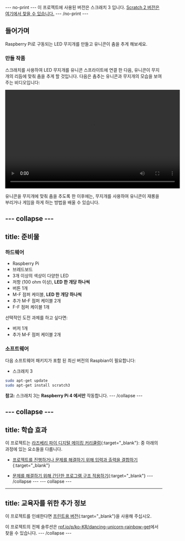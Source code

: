--- no-print --- 
이 프로젝트에 사용된 버전은 스크래치 3 입니다. [Scratch 2 버전은 여기에서 찾을 수 있습니다.](https://projects.raspberrypi.org/ko-KR/projects/dancing-unicorn-rainbow-scratch2) 
--- /no-print ---

## 들어가며

Raspberry Pi로 구동되는 LED 무지개를 만들고 유니콘이 춤을 추게 해보세요.

### 만들 작품

스크래치를 사용하여 LED 무지개를 유니콘 스프라이트에 연결 한 다음, 유니콘이 무지개의 리듬에 맞춰 춤을 추게 할 것입니다. 다음은 춤추는 유니콘과 무지개의 모습을 보여주는 비디오입니다:

<video width="560" height="315" controls> <source src="resources/Screencast.mp4" type="video/mp4"> 브라우저가 비디오 태그를 지원하지 않습니다. FireFox 또는 Chrome을 사용해보십시오. </video> 

유니콘을 무지개에 맞춰 춤을 추도록 한 이후에는, 무지개를 사용하여 유니콘이 재롱을 부리거나 게임을 하게 하는 방법을 배울 수 있습니다.

--- collapse ---
---
title: 준비물
---

### 하드웨어

+ Raspberry Pi
+ 브레드보드
+ 3개 이상의 색상이 다양한 LED
+ 저항 (100 ohm 이상), **LED 한 개당 하나씩**
+ 버튼 1개
+ M-F 점퍼 케이블, **LED 한 개당 하나씩**
+ 추가 M-F 점퍼 케이블 2개
+ F-F 점퍼 케이블 1개

선택적인 도전 과제를 하고 싶다면:

+ 버저 1개
+ 추가 M-F 점퍼 케이블 2개

### 소프트웨어

다음 소프트웨어 패키지가 포함 된 최신 버전의 Raspbian이 필요합니다:

+ 스크래치 3

```bash
sudo apt-get update
sudo apt-get install scratch3
```

**참고:** 스크래치 3는 **Raspberry Pi 4 에서만** 작동합니다. --- /collapse ---

--- collapse ---
---
title: 학습 효과
---

이 프로젝트는 [라즈베리 파이 디지털 메이킹 커리큘럼](http://rpf.io/curriculum){:target="_blank"}: 중 아래의 과정에 있는 요소들을 다룹니다.

+ [프로젝트를 진행하거나 문제를 해결하기 위해 입력과 출력을 결합하기](https://curriculum.raspberrypi.org/physical-computing/builder/){:target="_blank"}

+ [문제를 해결하기 위해 간단한 프로그램 구조 적용하기](https://www.raspberrypi.org/curriculum/programming/builder){:target="_blank"}
--- /collapse ---
--- collapse ---
---
title: 교육자를 위한 추가 정보
---

이 프로젝트를 인쇄한다면 [프린트용 버전](https://projects.raspberrypi.org/ko-KR/projects/dancing-unicorn-rainbow/print){:target="_blank"}을 사용해 주십시오.

이 프로젝트의 전체 솔루션은 [rpf.io/p/ko-KR/dancing-unicorn-rainbow-get](https://rpf.io/p/ko-KR/dancing-unicorn-rainbow-get)에서 찾을 수 있습니다. --- /collapse ---